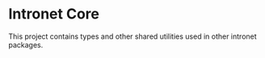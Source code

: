 # Intronet Core

This project contains types and other shared utilities used in other intronet packages.